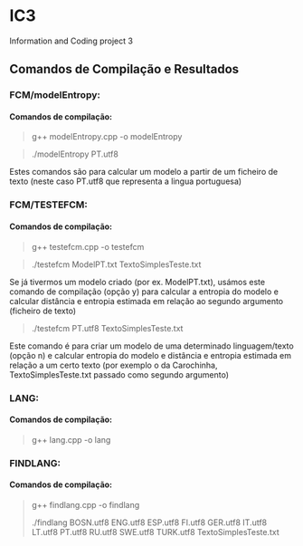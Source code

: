 # IC3
Information and Coding project 3

## Comandos de Compilação e Resultados

### FCM/modelEntropy:
#### Comandos de compilação:
> g++ modelEntropy.cpp -o modelEntropy

>./modelEntropy PT.utf8

Estes comandos são para calcular um modelo a partir de um ficheiro de texto (neste caso PT.utf8 que representa a lingua portuguesa)

### FCM/TESTEFCM:
#### Comandos de compilação:
> g++ testefcm.cpp -o testefcm


> ./testefcm ModelPT.txt TextoSimplesTeste.txt

Se já tivermos um modelo criado (por ex. ModelPT.txt), usámos este comando de compilação 
(opção y) para calcular a entropia do modelo e calcular distância e entropia estimada 
em relação ao segundo argumento (ficheiro de texto) 

> ./testefcm PT.utf8 TextoSimplesTeste.txt

Este comando é para criar um modelo de uma determinado linguagem/texto (opção n) e
calcular entropia do modelo e distância e entropia estimada em relação a um certo texto
(por exemplo o da Carochinha, TextoSimplesTeste.txt passado como segundo argumento)

### LANG:
#### Comandos de compilação:
> g++ lang.cpp -o lang

### FINDLANG:
#### Comandos de compilação:
> g++ findlang.cpp -o findlang
> 
> ./findlang BOSN.utf8 ENG.utf8 ESP.utf8 FI.utf8 GER.utf8 IT.utf8 LT.utf8 PT.utf8 RU.utf8 SWE.utf8 TURK.utf8 TextoSimplesTeste.txt 
